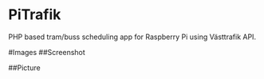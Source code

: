 # PiTrafik
PHP based tram/buss scheduling app for Raspberry Pi using Västtrafik API. 

#Images
##Screenshot

##Picture

